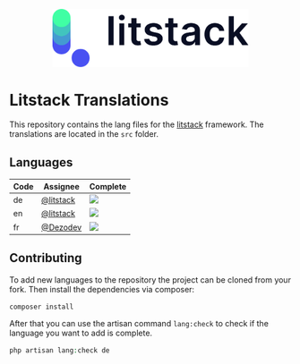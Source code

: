 <p align="center">
    <img width="350px" style="max-width:100%;" src="https://raw.githubusercontent.com/litstack/art/master/logo/png/litstack_logo.png">
</p>

# Litstack Translations

This repository contains the lang files for the [litstack](https://litstack.io)
framework. The translations are located in the `src` folder.

## Languages

<div class="languages-start"></div>

| Code | Assignee                                 | Complete                                                     |
| ---- | ---------------------------------------- | ------------------------------------------------------------ |
| de   | [@litstack](https://github.com/litstack) | <img src="https://img.shields.io/badge/-complete-%239ff2ae"> |
| en   | [@litstack](https://github.com/litstack) | <img src="https://img.shields.io/badge/-complete-%239ff2ae"> |
| fr   | [@Dezodev](https://github.com/Dezodev) | <img src="https://img.shields.io/badge/-complete-%239ff2ae"> |

<div class="languages-end"></div>

## Contributing

To add new languages to the repository the project can be cloned from your fork.
Then install the dependencies via composer:

```shell
composer install
```

After that you can use the artisan command `lang:check` to check if the language
you want to add is complete.

```php
php artisan lang:check de
```
